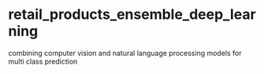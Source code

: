 # retail_products_ensemble_deep_learning
combining computer vision and natural language processing models for multi class prediction
